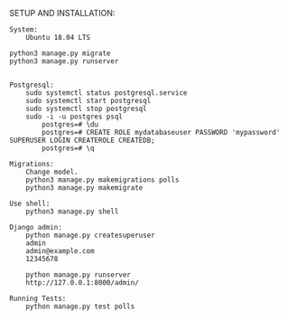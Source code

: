 SETUP AND INSTALLATION:
	
	System:
		Ubuntu 18.04 LTS

	python3 manage.py migrate
	python3 manage.py runserver


	Postgresql:
		sudo systemctl status postgresql.service
		sudo systemctl start postgresql
		sudo systemctl stop postgresql
		sudo -i -u postgres psql
			postgres=# \du
			postgres=# CREATE ROLE mydatabaseuser PASSWORD 'mypassword' SUPERUSER LOGIN CREATEROLE CREATEDB;
			postgres=# \q

	Migrations:
		Change model.
		python3 manage.py makemigrations polls
		python3 manage.py makemigrate

	Use shell:
		python3 manage.py shell

	Django admin:
		python manage.py createsuperuser
		admin
		admin@example.com
		12345678

		python manage.py runserver
		http://127.0.0.1:8000/admin/

	Running Tests:
		python manage.py test polls